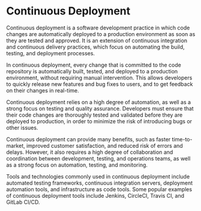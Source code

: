 # Continuous Deployment

Continuous deployment is a software development practice in which code changes
are automatically deployed to a production environment as soon as they are
tested and approved. It is an extension of continuous integration and continuous
delivery practices, which focus on automating the build, testing, and deployment
processes.

In continuous deployment, every change that is committed to the code repository
is automatically built, tested, and deployed to a production environment, without
requiring manual intervention. This allows developers to quickly release new
features and bug fixes to users, and to get feedback on their changes in real-time.

Continuous deployment relies on a high degree of automation, as well as a
strong focus on testing and quality assurance. Developers must ensure that
their code changes are thoroughly tested and validated before they are deployed
to production, in order to minimize the risk of introducing bugs or other issues.

Continuous deployment can provide many benefits, such as faster time-to-market,
improved customer satisfaction, and reduced risk of errors and delays. However,
it also requires a high degree of collaboration and coordination between development,
testing, and operations teams, as well as a strong focus on automation, testing,
and monitoring.

Tools and technologies commonly used in continuous deployment include automated
testing frameworks, continuous integration servers, deployment automation
tools, and infrastructure as code tools. Some popular examples of continuous
deployment tools include Jenkins, CircleCI, Travis CI, and GitLab CI/CD.
